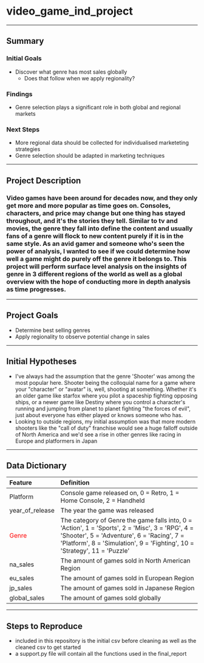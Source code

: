 # video_game_ind_project
---
## Summary
### Initial Goals
- Discover what genre has most sales globally
  - Does that follow when we apply regionality?
### Findings
- Genre selection plays a significant role in both global and regional markets
### Next Steps
- More regional data should be collected for individualised marketeting strategies
- Genre selection should be adapted in marketing techniques
---
## Project Description
### Video games have been around for decades now, and they only get more and more popular as time goes on. Consoles, characters, and price may change but one thing has stayed throughout, and it's the stories they tell. Similar to tv and movies, the genre they fall into define the content and usually fans of a genre will flock to new content purely if it is in the same style. As an avid gamer and someone who's seen the power of analysis, I wanted to see if we could determine how well a game might do purely off the genre it belongs to. This project will perform surface level analysis on the insights of genre in 3 different regions of the world as well as a global overview with the hope of conducting more in depth analysis as time progresses.
---
## Project Goals
- Determine best selling genres
- Apply regionality to observe potential change in sales
---
## Initial Hypotheses
- I've always had the assumption that the genre 'Shooter' was among the most popular here. Shooter being the colloquial name for a game where your "character" or "avatar" is, well, shooting at something. Whether it's an older game like starfox where you pilot a spaceship fighting opposing ships, or a newer game like Destiny where you control a character's running and jumping from planet to planet fighting "the forces of evil", just about everyone has either played or knows someone who has.
- Looking to outside regions, my initial assumption was that more modern shooters like the "call of duty" franchise would see a huge falloff outside of North America and we'd see a rise in other genres like racing in Europe and platformers in Japan
---
## Data Dictionary
| Feature | Definition | 
| :- | :- |
| Platform | Console game released on, 0 = Retro, 1 = Home Console, 2 = Handheld |
| year_of_release | The year the game was released |
| <font color='red'>Genre</font> | The category of Genre the game falls into, 0 = 'Action', 1 = 'Sports', 2 = 'Misc', 3 = 'RPG', 4 = 'Shooter', 5 = 'Adventure', 6 = 'Racing', 7 = 'Platform', 8 = 'Simulation', 9 = 'Fighting', 10 = 'Strategy', 11 = 'Puzzle' |
| na_sales | The amount of games sold in North American Region |
| eu_sales | The amount of games sold in European Region |
| jp_sales | The amount of games sold in Japanese Region |
| global_sales | The amount of games sold globally |
---
## Steps to Reproduce
- included in this repository is the initial csv before cleaning as well as the cleaned csv to get started
- a support.py file will contain all the functions used in the final_report

